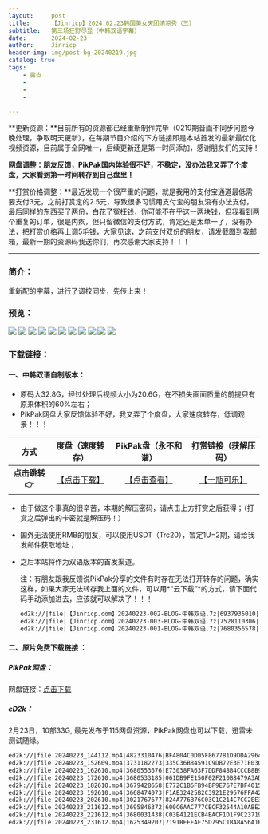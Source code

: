 ```yaml
---
layout:     post
title:      【Jinricp】2024.02.23韩国美女天团清凉秀（三）
subtitle:   第三场狂野尽显（中韩双语字幕）
date:       2024-02-23
author:     Jinricp
header-img: img/post-bg-20240219.jpg
catalog: true
tags:
    - 露点
    - 
    - 
    - 

---
```

**更新资源：**目前所有的资源都已经重新制作完毕（0219期音画不同步问题今晚处理，争取明天更新），在每期节目介绍的下方链接即是本站首发的最新最优化视频资源，目前属于全网唯一，后续更新还是第一时间添加，感谢朋友们的支持！

**网盘调整：朋友反馈，PikPak国内体验很不好，不稳定，没办法我又弄了个度盘，大家看到第一时间转存到自己盘里！**

**打赏价格调整：**最近发现一个很严重的问题，就是我用的支付宝通道最低需要支付3元，之前打赏定的2.5元，导致很多习惯用支付宝的朋友没有办法支付，最后同样的东西买了两份，白花了冤枉钱，你可能不在乎这一两块钱，但我看到两个重复的订单，很是内疚，但只留微信的支付方式，肯定还是太单一了，没有办法，把打赏价格再上调5毛钱，大家见谅，之前支付双份的朋友，请发截图到我邮箱，最新一期的资源码我送你们，再次感谢大家支持！！！

---

### 简介：

重新配的字幕，进行了调校同步，先传上来！

### 预览：

![](https://www.imgccc.com/2024/03/19/84663f726c06a.jpg)
![](https://www.imgccc.com/2024/03/19/b5e600e8bf695.jpg)
![](https://www.imgccc.com/2024/03/19/8a24f707be5c2.jpg)
![](https://www.imgccc.com/2024/03/19/d7edd13bf0fc2.gif)
![](https://www.imgccc.com/2024/03/19/9a90979c05d99.gif)
![](https://www.imgccc.com/2024/03/19/9da9a3c897301.gif)
![](https://www.imgccc.com/2024/03/19/533cc9220b93f.gif)
![](https://www.imgccc.com/2024/03/19/96c46545d8c01.gif)
![](https://www.imgccc.com/2024/03/19/4f2d1abaef7f6.gif)
![](https://www.imgccc.com/2024/03/19/27e7c0f15fd1e.gif)
![](https://www.imgccc.com/2024/03/19/5258d95f60bba.gif)

### 下载链接：

#### 一、中韩双语自制版本：

+ 原码大32.8G，经过处理后视频大小为20.6G，在不损失画面质量的前提只有原来体积的60%左右；
+ PikPak网盘大家反馈体验不好，我又弄了个度盘，大家速度转存，低调观景！！！

|     方式      |                       度盘（速度转存）                       |                     PikPak盘（永不和谐）                     |                  打赏链接（获解压码）                   |
| :-----------: | :----------------------------------------------------------: | :----------------------------------------------------------: | :-----------------------------------------------------: |
| **点击跳转👉** | [【点击下载】](https://pan.baidu.com/s/1J-47jnd4_gcevhzMGVJJwA?pwd=8888) | [【点击查看】](https://mypikpak.com/s/VNtGeaSV7LieDTLaq4kjjFOro1) | [【一瓶可乐】](https://nk.mileifk.com/details/20311FBA) |


+ 由于做这个事真的很辛苦，本期的解压密码，请点击上方打赏之后获得；（打赏之后弹出的卡密就是解压码！）

+ 国外无法使用RMB的朋友，可以使用USDT（Trc20），暂定1U=2期，请给我发邮件获取地址；

+ 之后本站将作为双语版本的首发渠道。

  注：有朋友跟我反馈说PikPak分享的文件有时存在无法打开转存的问题，确实这样，如果大家无法转存我上面的文件，可以用*“云下载”*的方式，请下面代码手动添加进去，应该就可以解决了！！！

  ```txt
  ed2k://|file|【Jinricp.com】20240223-002-BLOG-中韩双语.7z|6937935010|DBAC65B3A89D0ECC99F3F963E9B6256F|/
  ed2k://|file|【Jinricp.com】20240223-003-BLOG-中韩双语.7z|7528110306|A9F1C85CB56940607998D5DA8057D562|/
  ed2k://|file|【Jinricp.com】20240223-001-BLOG-中韩双语.7z|7680356578|7857EA068F9C95B259C39C749BF373F2|/
  ```



#### 二、原片免费下载链接 ：

##### **PikPak网盘：**

网盘链接：[点击下载](https://mypikpak.com/s/VNspw_ZmypuVd5yIwLrF53vNo1)

##### eD2k：

2月23日，10部33G, 最先发布于115网盘资源，PikPak网盘也可以下载，迅雷未测试随缘。

```txt
ed2k://|file|20240223_144112.mp4|4823310476|BF4804C0D05F867781D9DDA29649949B|/  
ed2k://|file|20240223_152609.mp4|3731182273|335C36B84591C9DB72E3E71E030850D0|/  
ed2k://|file|20240223_162610.mp4|3680553676|E73038FA63F7DDF848B4CCCB8B932588|/  
ed2k://|file|20240223_172610.mp4|3680533185|061DB9FE150F02F210B8479A3AD95239|/  
ed2k://|file|20240223_182610.mp4|3679428658|E772C1B6FB94BF9E767E7BF4015D10EF|/  
ed2k://|file|20240223_192610.mp4|3668474073|F1AE32425B2C3921E29676FFA4286EAC|/  
ed2k://|file|20240223_202610.mp4|3021767677|824A776B76C03C1C214C7CC2EE37E0D7|/  
ed2k://|file|20240223_211612.mp4|3695846372|600C6AAC777CBCF32544A10ABE282F54|/  
ed2k://|file|20240223_221612.mp4|3680031438|C03E4121ECB4BACF1D1F9C237195E067|/  
ed2k://|file|20240223_231612.mp4|1625349207|7191BEEFAE75D795C1BA8A56A1E6C3EA|/
```

